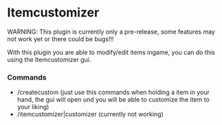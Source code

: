 # Itemcustomizer
WARNING: This plugin is currently only a pre-release, some features may not work yet or there could be bugs!!!

With this plugin you are able to modify/edit items ingame, you can do this
using the Itemcustomizer gui.

### Commands
- /createcustom (just use this commands when holding a item in your hand, the gui will open und you
                 will be able to customize the item to your liking)
- /itemcustomizer|customizer (currently not working)

